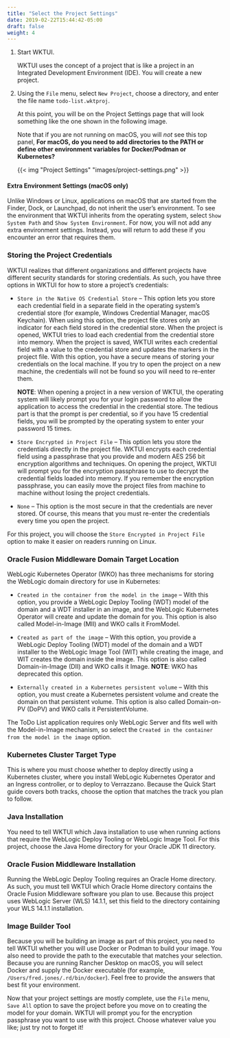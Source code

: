 ```yaml
---
title: "Select the Project Settings"
date: 2019-02-22T15:44:42-05:00
draft: false
weight: 4
---
```

1. Start WKTUI.  

   WKTUI uses the concept of a project that is like a project in an Integrated Development Environment (IDE).  You will create a new project.  

2. Using the `File` menu, select `New Project`, choose a directory, and enter the file name `todo-list.wktproj`.  

    At this point, you will be on the Project Settings page that will look something like the one shown in the following image.  

    Note that if you are not running on macOS, you will _not_ see this top panel, **For macOS, do you need to add directories to the PATH or define other environment variables for Docker/Podman or Kubernetes?**

    {{< img "Project Settings" "images/project-settings.png" >}}

#### Extra Environment Settings (macOS only)

Unlike Windows or Linux, applications on macOS that are started from the Finder, Dock, or Launchpad, do not inherit the user’s environment. To see the environment that WKTUI inherits from the operating system, select `Show System Path` and `Show System Environment`.  For now, you will not add any extra environment settings. Instead, you will return to add these if you encounter an error that requires them.

### Storing the Project Credentials

WKTUI realizes that different organizations and different projects have different security standards for storing credentials.  As such, you have three options in WKTUI for how to store a project’s credentials:

- `Store in the Native OS Credential Store` – This option lets you store each credential field in a separate field in the operating system’s credential store (for example, Windows Credential Manager, macOS Keychain).  When using this option, the project file stores only an indicator for each field stored in the credential store.  When the project is opened, WKTUI tries to load each credential from the credential store into memory.  When the project is saved, WKTUI writes each credential field with a value to the credential store and updates the markers in the project file.  With this option, you have a secure means of storing your credentials on the local machine.  If you try to open the project on a new machine, the credentials will not be found so you will need to re-enter them.

   **NOTE**: When opening a project in a new version of WKTUI, the operating system will likely prompt you for your login password to allow the application to access the credential in the credential store.  The tedious part is that the prompt is per credential, so if you have 15 credential fields, you will be prompted by the operating system to enter your password 15 times.

- `Store Encrypted in Project File` – This option lets you store the credentials directly in the project file.  WKTUI encrypts each credential field using a passphrase that you provide and modern AES 256 bit encryption algorithms and techniques.  On opening the project, WKTUI will prompt you for the encryption passphrase to use to decrypt the credential fields loaded into memory.  If you remember the encryption passphrase, you can easily move the project files from machine to machine without losing the project credentials.

- `None` – This option is the most secure in that the credentials are never stored.   Of course, this means that you must re-enter the credentials every time you open the project.

For this project, you will choose the `Store Encrypted in Project File` option to make it easier on readers running on Linux.

### Oracle Fusion Middleware Domain Target Location

WebLogic Kubernetes Operator (WKO) has three mechanisms for storing the WebLogic domain directory for use in Kubernetes:

- `Created in the container from the model in the image` – With this option, you provide a WebLogic Deploy Tooling (WDT) model of the domain and a WDT installer in an image, and the WebLogic Kubernetes Operator will create and update the domain for you.  This option is also called Model-in-Image (MII) and WKO calls it FromModel.

- `Created as part of the image` – With this option, you provide a WebLogic Deploy Tooling (WDT) model of the domain and a WDT installer to the WebLogic Image Tool (WIT) while creating the image, and WIT creates the domain inside the image.  This option is also called Domain-in-Image (DII) and WKO calls it Image.  **NOTE**: WKO has deprecated this option.

- `Externally created in a Kubernetes persistent volume` – With this option, you must create a Kubernetes persistent volume and create the domain on that persistent volume.  This option is also called Domain-on-PV (DoPV) and WKO calls it PersistentVolume.

The ToDo List application requires only WebLogic Server and fits well with the Model-in-Image mechanism, so select the `Created in the container from the model in the image` option.

### Kubernetes Cluster Target Type

This is where you must choose whether to deploy directly using a Kubernetes cluster, where you install WebLogic Kubernetes Operator and an Ingress controller, or to deploy to Verrazzano.  Because the Quick Start guide covers both tracks, choose the option that matches the track you plan to follow.

### Java Installation

You need to tell WKTUI which Java installation to use when running actions that require the WebLogic Deploy Tooling or WebLogic Image Tool.  For this project, choose the Java Home directory for your Oracle JDK 11 directory.

### Oracle Fusion Middleware Installation

Running the WebLogic Deploy Tooling requires an Oracle Home directory.  As such, you must tell WKTUI which Oracle Home directory contains the Oracle Fusion Middleware software you plan to use.  Because this project uses WebLogic Server (WLS) 14.1.1, set this field to the directory containing your WLS 14.1.1 installation.

### Image Builder Tool

Because you will be building an image as part of this project, you need to tell WKTUI whether you will use Docker or Podman to build your image.  You also need to provide the path to the executable that matches your selection.  Because you are running Rancher Desktop on macOS, you will select Docker and supply the Docker executable (for example, `/Users/fred.jones/.rd/bin/docker`).  Feel free to provide the answers that best fit your environment.

Now that your project settings are mostly complete, use the `File` menu, `Save All` option to save the project before you move on to creating the model for your domain.  WKTUI will prompt you for the encryption passphrase you want to use with this project.  Choose whatever value you like; just try not to forget it!
